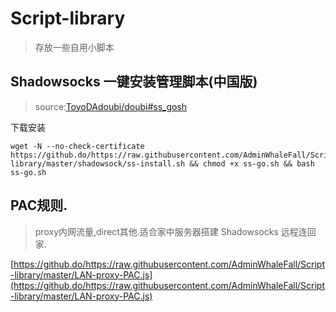 # Script-library
> 存放一些自用小脚本

## Shadowsocks 一键安装管理脚本(中国版)  

> source:[ToyoDAdoubi/doubi#ss_gosh](https://github.com/ToyoDAdoubi/doubi#ss_gosh)  

下载安装  
```shell
wget -N --no-check-certificate https://github.do/https://raw.githubusercontent.com/AdminWhaleFall/Script-library/master/shadowsock/ss-install.sh && chmod +x ss-go.sh && bash ss-go.sh
```  

## PAC规则.
> proxy内网流量,direct其他.适合家中服务器搭建 Shadowsocks 远程连回家.  

[https://github.do/https://raw.githubusercontent.com/AdminWhaleFall/Script-library/master/LAN-proxy-PAC.js](https://github.do/https://raw.githubusercontent.com/AdminWhaleFall/Script-library/master/LAN-proxy-PAC.js)